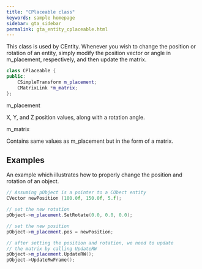 ```yaml
---
title: "CPlaceable class"
keywords: sample homepage
sidebar: gta_sidebar
permalink: gta_entity_cplaceable.html
---
```


This class is used by CEntity. Whenever you wish to change the position or rotation of an entity, simply modify the position vector or angle in m_placement, respectively, and then update the matrix.

```cpp
class CPlaceable {
public:
    CSimpleTransform m_placement;
    CMatrixLink *m_matrix;
};
```

<p><code-label>m_placement</code-label></p>
X, Y, and Z position values, along with a rotation angle. 

<p><code-label>m_matrix</code-label></p>
Contains same values as m_placement but in the form of a matrix.

## Examples

An example which illustrates how to properly change the position and rotation of an object.

```cpp
// Assuming pObject is a pointer to a CObect entity
CVector newPosition (100.0f, 150.0f, 5.f);

// set the new rotation
pObject->m_placement.SetRotate(0.0, 0.0, 0.0);

// set the new position
pObject->m_placement.pos = newPosition;

// after setting the position and rotation, we need to update 
// the matrix by calling UpdateRW
pObject->m_placement.UpdateRW();
pObject->UpdateRwFrame();
```